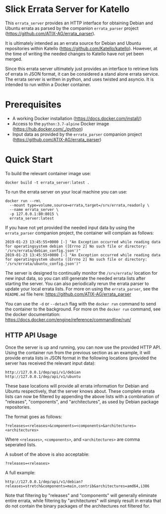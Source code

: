 Slick Errata Server for Katello
===

This `errata_server` provides an HTTP interface for obtaining Debian and Ubuntu errata as parsed by the companion `errata_parser` project (https://github.com/ATIX-AG/errata_parser).

It is ultimately intended as an errata source for Debian and Ubuntu repositories within Katello (https://github.com/Katello/katello).
However, at the time of writing the needed changes to Katello have not yet been merged.

Since this errata server ultimately just provides an interface to retrieve lists of errata in JSON format, it can be considered a stand alone errata service.
The errata server is written in python, and uses twisted and asyncio.
It is intended to run within a Docker container.


# Prerequisites

* A working Docker installation (https://docs.docker.com/install/)
* Access to the `python:3.7-alpine` Docker image (https://hub.docker.com/_/python)
* Input data as provided by the `errata_parser` companion project (https://github.com/ATIX-AG/errata_parser)


# Quick Start

To build the relevant container image use:

    docker build -t errata_server:latest .

To run the errata server on your local machine you can use:

    docker run --rm\
      --mount type=volume,source=errata,target=/srv/errata,readonly \
      --name errata_server \
      -p 127.0.0.1:80:8015 \
      errata_server:latest

If you have not yet provided the needed input data by using the `errata_parser` companion project, the container will complain as follows:

    2019-01-23 13:45:55+0000 [-] "An Exception occurred while reading data for operatingsystem debian ([Errno 2] No such file or directory: '/srv/errata/debian_config.json')"
    2019-01-23 13:45:55+0000 [-] "An Exception occurred while reading data for operatingsystem ubuntu ([Errno 2] No such file or directory: '/srv/errata/ubuntu_config.json')"

The server is designed to continually monitor the `/srv/errata/` location for new input data, so you can still generate the needed errata lists after starting the server.
You can also periodically rerun the errata parser to update your local errata lists.
For more on using the `errata_parser`, see the `README.md` file here:
https://github.com/ATIX-AG/errata_parser

You can use the `-d` or `--detach` flag with the `docker run` command to send the container to the background.
For more on the `docker run` command, see the docker documentation:
https://docs.docker.com/engine/reference/commandline/run/


## HTTP API Usage

Once the server is up and running, you can now use the provided HTTP API.
Using the container run from the previous section as an example, it will provide errata lists in JSON format in the following locations (provided the server has received the relevant input data):

    http://127.0.0.1/dep/api/v1/debian
    http://127.0.0.1/dep/api/v1/ubuntu

These base locations will provide all errata information for Debian and Ubuntu respectively, that the server knows about.
These complete errata lists can now be filtered by appending the above lists with a combination of "releases", "components", and "architectures", as used by Debian package repositories.

The format goes as follows:

    ?releases=<releases>&components=<components>&architectures=<architectures>

Where `<releases>`, `<components>`, and `<architectures>` are comma seperated lists.

A subset of the above is also acceptable:

    ?releases=<releases>

A full example:

    http://127.0.0.1/dep/api/v1/debian?releases=stretch&components=main,contrib&architectures=amd64,i386

Note that filtering by "releases" and "components" will generally eliminate entire errata, while filtering by "architectures" will simply result in errata that do not contain the binary packages of the architectures not filtered for.
